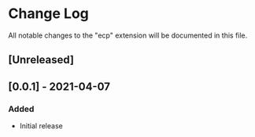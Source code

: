 # Change Log

All notable changes to the "ecp" extension will be documented in this file.

## [Unreleased]

## [0.0.1] - 2021-04-07
### Added
- Initial release
